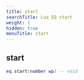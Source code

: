 ```yaml
---
title: start
searchTitle: Lua EQ start
weight: 1
hidden: true
menuTitle: start
---
```

## start
```lua
eq.start(number wp) -- void
```